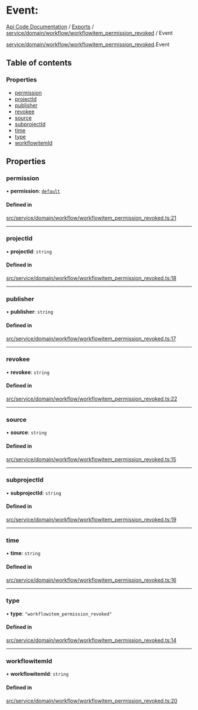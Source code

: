 # Event: 
 
[Api Code Documentation](../README.md) / [Exports](../modules.md) / [service/domain/workflow/workflowitem\_permission\_revoked](../modules/service_domain_workflow_workflowitem_permission_revoked.md) / Event

[service/domain/workflow/workflowitem_permission_revoked](../modules/service_domain_workflow_workflowitem_permission_revoked.md).Event

## Table of contents

### Properties

- [permission](service_domain_workflow_workflowitem_permission_revoked.Event.md#permission)
- [projectId](service_domain_workflow_workflowitem_permission_revoked.Event.md#projectid)
- [publisher](service_domain_workflow_workflowitem_permission_revoked.Event.md#publisher)
- [revokee](service_domain_workflow_workflowitem_permission_revoked.Event.md#revokee)
- [source](service_domain_workflow_workflowitem_permission_revoked.Event.md#source)
- [subprojectId](service_domain_workflow_workflowitem_permission_revoked.Event.md#subprojectid)
- [time](service_domain_workflow_workflowitem_permission_revoked.Event.md#time)
- [type](service_domain_workflow_workflowitem_permission_revoked.Event.md#type)
- [workflowitemId](service_domain_workflow_workflowitem_permission_revoked.Event.md#workflowitemid)

## Properties

### permission

• **permission**: [`default`](../modules/authz_intents.md#default)

#### Defined in

[src/service/domain/workflow/workflowitem_permission_revoked.ts:21](https://github.com/openkfw/TruBudget/blob/b9aaff0/api/src/service/domain/workflow/workflowitem_permission_revoked.ts#L21)

___

### projectId

• **projectId**: `string`

#### Defined in

[src/service/domain/workflow/workflowitem_permission_revoked.ts:18](https://github.com/openkfw/TruBudget/blob/b9aaff0/api/src/service/domain/workflow/workflowitem_permission_revoked.ts#L18)

___

### publisher

• **publisher**: `string`

#### Defined in

[src/service/domain/workflow/workflowitem_permission_revoked.ts:17](https://github.com/openkfw/TruBudget/blob/b9aaff0/api/src/service/domain/workflow/workflowitem_permission_revoked.ts#L17)

___

### revokee

• **revokee**: `string`

#### Defined in

[src/service/domain/workflow/workflowitem_permission_revoked.ts:22](https://github.com/openkfw/TruBudget/blob/b9aaff0/api/src/service/domain/workflow/workflowitem_permission_revoked.ts#L22)

___

### source

• **source**: `string`

#### Defined in

[src/service/domain/workflow/workflowitem_permission_revoked.ts:15](https://github.com/openkfw/TruBudget/blob/b9aaff0/api/src/service/domain/workflow/workflowitem_permission_revoked.ts#L15)

___

### subprojectId

• **subprojectId**: `string`

#### Defined in

[src/service/domain/workflow/workflowitem_permission_revoked.ts:19](https://github.com/openkfw/TruBudget/blob/b9aaff0/api/src/service/domain/workflow/workflowitem_permission_revoked.ts#L19)

___

### time

• **time**: `string`

#### Defined in

[src/service/domain/workflow/workflowitem_permission_revoked.ts:16](https://github.com/openkfw/TruBudget/blob/b9aaff0/api/src/service/domain/workflow/workflowitem_permission_revoked.ts#L16)

___

### type

• **type**: ``"workflowitem_permission_revoked"``

#### Defined in

[src/service/domain/workflow/workflowitem_permission_revoked.ts:14](https://github.com/openkfw/TruBudget/blob/b9aaff0/api/src/service/domain/workflow/workflowitem_permission_revoked.ts#L14)

___

### workflowitemId

• **workflowitemId**: `string`

#### Defined in

[src/service/domain/workflow/workflowitem_permission_revoked.ts:20](https://github.com/openkfw/TruBudget/blob/b9aaff0/api/src/service/domain/workflow/workflowitem_permission_revoked.ts#L20)
